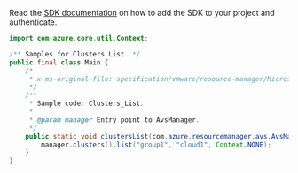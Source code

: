 Read the [SDK documentation](https://github.com/Azure/azure-sdk-for-java/blob/azure-resourcemanager-avs_1.0.0-beta.3/sdk/avs/azure-resourcemanager-avs/README.md) on how to add the SDK to your project and authenticate.

```java
import com.azure.core.util.Context;

/** Samples for Clusters List. */
public final class Main {
    /*
     * x-ms-original-file: specification/vmware/resource-manager/Microsoft.AVS/stable/2021-12-01/examples/Clusters_List.json
     */
    /**
     * Sample code: Clusters_List.
     *
     * @param manager Entry point to AvsManager.
     */
    public static void clustersList(com.azure.resourcemanager.avs.AvsManager manager) {
        manager.clusters().list("group1", "cloud1", Context.NONE);
    }
}
```
